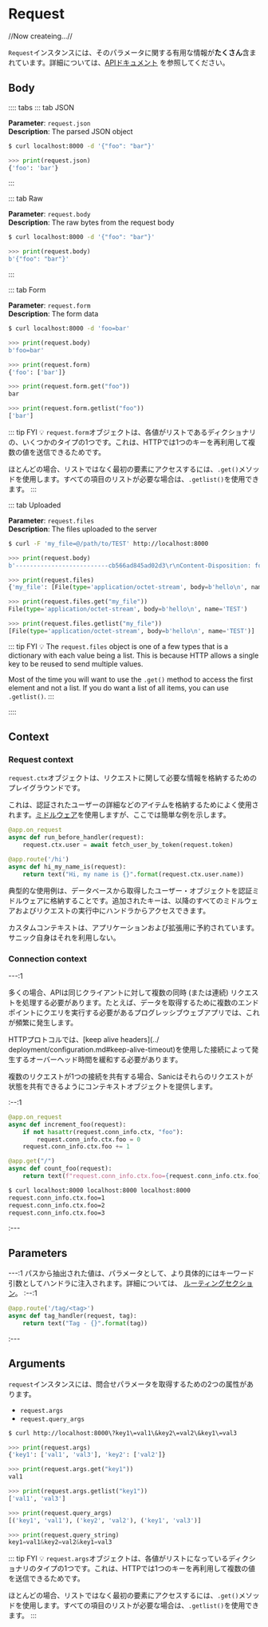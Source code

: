 # Request
//Now createing...//

`Request`インスタンスには、そのパラメータに関する有用な情報が**たくさん**含まれています。詳細については、[APIドキュメント](https://sanic.readthedocs.io/) を参照してください。

## Body

:::: tabs
::: tab JSON

**Parameter**: `request.json`  
**Description**: The parsed JSON object

```bash
$ curl localhost:8000 -d '{"foo": "bar"}'
```

```python
>>> print(request.json)
{'foo': 'bar'}
```
:::

::: tab Raw

**Parameter**: `request.body`  
**Description**: The raw bytes from the request body

```bash
$ curl localhost:8000 -d '{"foo": "bar"}'
```

```python
>>> print(request.body)
b'{"foo": "bar"}'
```
:::

::: tab Form

**Parameter**: `request.form`  
**Description**: The form data

```bash
$ curl localhost:8000 -d 'foo=bar'
```

```python
>>> print(request.body)
b'foo=bar'

>>> print(request.form)
{'foo': ['bar']}

>>> print(request.form.get("foo"))
bar

>>> print(request.form.getlist("foo"))
['bar']
```

::: tip FYI
:bulb: `request.form`オブジェクトは、各値がリストであるディクショナリの、いくつかのタイプの1つです。これは、HTTPでは1つのキーを再利用して複数の値を送信できるためです。  

ほとんどの場合、リストではなく最初の要素にアクセスするには、`.get()`メソッドを使用します。すべての項目のリストが必要な場合は、`.getlist()`を使用できます。
:::

::: tab Uploaded

**Parameter**: `request.files`  
**Description**: The files uploaded to the server

```bash
$ curl -F 'my_file=@/path/to/TEST' http://localhost:8000
```

```python
>>> print(request.body)
b'--------------------------cb566ad845ad02d3\r\nContent-Disposition: form-data; name="my_file"; filename="TEST"\r\nContent-Type: application/octet-stream\r\n\r\nhello\n\r\n--------------------------cb566ad845ad02d3--\r\n'

>>> print(request.files)
{'my_file': [File(type='application/octet-stream', body=b'hello\n', name='TEST')]}

>>> print(request.files.get("my_file"))
File(type='application/octet-stream', body=b'hello\n', name='TEST')

>>> print(request.files.getlist("my_file"))
[File(type='application/octet-stream', body=b'hello\n', name='TEST')]
```
::: tip FYI
:bulb: The `request.files` object is one of a few types that is a dictionary with each value being a list. This is because HTTP allows a single key to be reused to send multiple values.  

Most of the time you will want to use the `.get()` method to access the first element and not a list. If you do want a list of all items, you can use `.getlist()`.
:::

::::

## Context

### Request context

`request.ctx`オブジェクトは、リクエストに関して必要な情報を格納するためのプレイグラウンドです。

これは、認証されたユーザーの詳細などのアイテムを格納するためによく使用されます。[ミドルウェア](./middleware.md)を使用しますが、ここでは簡単な例を示します。

```python
@app.on_request
async def run_before_handler(request):
    request.ctx.user = await fetch_user_by_token(request.token)

@app.route('/hi')
async def hi_my_name_is(request):
    return text("Hi, my name is {}".format(request.ctx.user.name))
```

典型的な使用例は、データベースから取得したユーザー・オブジェクトを認証ミドルウェアに格納することです。追加されたキーは、以降のすべてのミドルウェアおよびリクエストの実行中にハンドラからアクセスできます。

カスタムコンテキストは、アプリケーションおよび拡張用に予約されています。サニック自身はそれを利用しない。

### Connection context

---:1

多くの場合、APIは同じクライアントに対して複数の同時 (または連続) リクエストを処理する必要があります。たとえば、データを取得するために複数のエンドポイントにクエリを実行する必要があるプログレッシブウェブアプリでは、これが頻繁に発生します。


HTTPプロトコルでは、[keep alive headers](../ deployment/configuration.md#keep-alive-timeout)を使用した接続によって発生するオーバーヘッド時間を緩和する必要があります。

複数のリクエストが1つの接続を共有する場合、Sanicはそれらのリクエストが状態を共有できるようにコンテキストオブジェクトを提供します。

:--:1
```python
@app.on_request
async def increment_foo(request):
    if not hasattr(request.conn_info.ctx, "foo"):
        request.conn_info.ctx.foo = 0
    request.conn_info.ctx.foo += 1

@app.get("/")
async def count_foo(request):
    return text(f"request.conn_info.ctx.foo={request.conn_info.ctx.foo}")
```

```bash
$ curl localhost:8000 localhost:8000 localhost:8000
request.conn_info.ctx.foo=1
request.conn_info.ctx.foo=2
request.conn_info.ctx.foo=3
```
:---

## Parameters

---:1
パスから抽出された値は、パラメータとして、より具体的にはキーワード引数としてハンドラに注入されます。詳細については、 [ルーティングセクション](./routing.md)。
:--:1
```python
@app.route('/tag/<tag>')
async def tag_handler(request, tag):
    return text("Tag - {}".format(tag))
```
:---


## Arguments

`request`インスタンスには、問合せパラメータを取得するための2つの属性があります。

- `request.args`
- `request.query_args`

```bash
$ curl http://localhost:8000\?key1\=val1\&key2\=val2\&key1\=val3
```

```python
>>> print(request.args)
{'key1': ['val1', 'val3'], 'key2': ['val2']}

>>> print(request.args.get("key1"))
val1

>>> print(request.args.getlist("key1"))
['val1', 'val3']

>>> print(request.query_args)
[('key1', 'val1'), ('key2', 'val2'), ('key1', 'val3')]

>>> print(request.query_string)
key1=val1&key2=val2&key1=val3

```

::: tip FYI
:bulb: `request.args`オブジェクトは、各値がリストになっているディクショナリのタイプの1つです。これは、HTTPでは1つのキーを再利用して複数の値を送信できるためです。  

ほとんどの場合、リストではなく最初の要素にアクセスするには、`.get()`メソッドを使用します。すべての項目のリストが必要な場合は、`.getlist()`を使用できます。
:::

